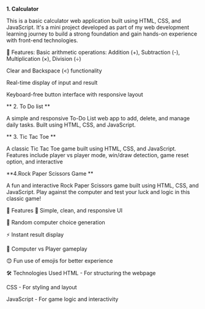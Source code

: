 **1. Calculator**  

This is a basic calculator web application built using HTML, CSS, and JavaScript. It's a mini project developed as part of my web development learning journey to build a strong foundation and gain hands-on experience with front-end technologies.

🚀 Features:
Basic arithmetic operations: Addition (+), Subtraction (-), Multiplication (×), Division (÷)

Clear  and Backspace (<) functionality

Real-time display of input and result

Keyboard-free button interface with responsive layout


** 2. To Do list **
   
A simple and responsive To-Do List web app to add, delete, and manage daily tasks. Built using HTML, CSS, and JavaScript.

   

** 3. Tic Tac Toe **
   
   A classic Tic Tac Toe game built using HTML, CSS, and JavaScript. Features include player vs player mode, win/draw detection, game reset option, and interactive


**4.Rock Paper Scissors Game **  

A fun and interactive Rock Paper Scissors game built using HTML, CSS, and JavaScript. Play against the computer and test your luck and logic in this classic game!

🚀 Features
🎨 Simple, clean, and responsive UI

🎲 Random computer choice generation

⚡ Instant result display

🤖 Computer vs Player gameplay

😊 Fun use of emojis for better experience

🛠️ Technologies Used
HTML - For structuring the webpage

CSS - For styling and layout

JavaScript - For game logic and interactivity
